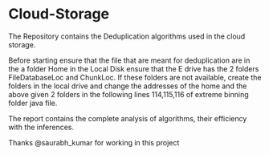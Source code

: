 # Cloud-Storage
The Repository contains the Deduplication algorithms used in the cloud storage.


Before starting ensure that the file that are meant for deduplication are in the a folder Home in the Local Disk ensure that the E drive has the 2 folders FileDatabaseLoc and ChunkLoc.
If these folders are not available, create the folders in the local drive and change the addresses of the home and the above given 2 folders in the following lines 114,115,116 of extreme binning folder java file.

The report contains the complete analysis of algorithms, their efficiency with the inferences.

Thanks @saurabh_kumar for working in this project

